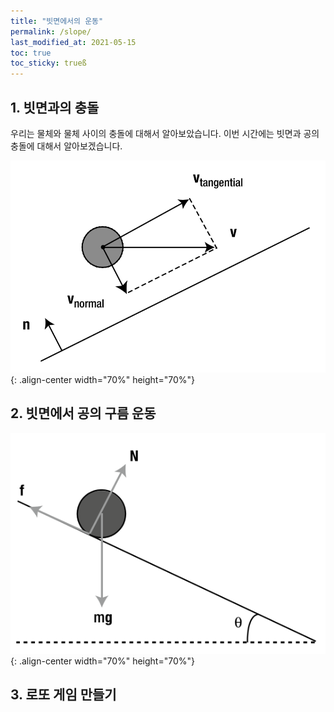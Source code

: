 ```yaml
---
title: "빗면에서의 운동"
permalink: /slope/
last_modified_at: 2021-05-15
toc: true
toc_sticky: trueß
---
```


## 1. 빗면과의 충돌

우리는 물체와 물체 사이의 충돌에 대해서 알아보았습니다. 이번 시간에는 빗면과 공의 충돌에 대해서 알아보겠습니다.

!["빗면과의 충돌"](/assets/images/slope.png){: .align-center width="70%" height="70%"}


## 2. 빗면에서 공의 구름 운동 

!["빗면에서 구름"](/assets/images/rolling_down.png){: .align-center width="70%" height="70%"}

## 3. 로또 게임 만들기

